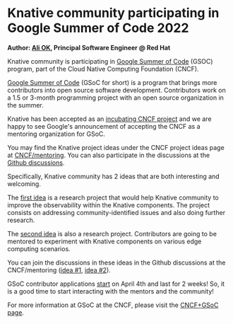 # Knative community participating in Google Summer of Code 2022

**Author: [Ali OK](https://twitter.com/aliok_tr), Principal Software Engineer @ Red Hat**

Knative community is participating in [Google Summer of Code](https://summerofcode.withgoogle.com/) (GSOC) program, part of the Cloud Native Computing Foundation (CNCF).

[Google Summer of Code](https://summerofcode.withgoogle.com/) (GSoC for short) is a program that brings more contributors into open
source software development. Contributors work on a 1.5 or 3-month programming project with an open source
organization in the summer.

Knative has been accepted as an [incubating CNCF project](https://knative.dev/blog/steering/cncf/) and we are happy to see Google's announcement of accepting the CNCF as a mentoring organization for GSoC.


You may find the Knative project ideas under the CNCF project ideas page at [CNCF/mentoring](https://github.com/cncf/mentoring/blob/main/summerofcode/2022.md#knative). You can also participate in the discussions at the [Github discussions](https://github.com/cncf/mentoring/discussions).

Specifically, Knative community has 2 ideas that are both interesting and welcoming.

The [first idea](https://github.com/cncf/mentoring/blob/main/summerofcode/2022.md#improve-knative-eventing-end-to-end-observability-by-addressing-top-issues-identified-by-community) is a research project that would help Knative community to improve the observability within the Knative components. The project consists on addressing community-identified issues and also doing further research.

The [second idea](https://github.com/cncf/mentoring/blob/main/summerofcode/2022.md#make-knative-running-on-edge) is also a research project. Contributors are going to be mentored to experiment with Knative components on various edge computing scenarios.

You can join the discussions in these ideas in the Github discussions at the CNCF/mentoring ([idea #1](https://github.com/cncf/mentoring/discussions/618), [idea #2](https://github.com/cncf/mentoring/discussions/619)).

GSoC contributor applications [start](https://developers.google.com/open-source/gsoc/timeline) on April 4th and last for 2 weeks! So, it is a good time to start interacting with the mentors and the community!

For more information at GSoC at the CNCF, please visit the [CNCF+GSoC page](https://github.com/cncf/mentoring/tree/main/summerofcode).
